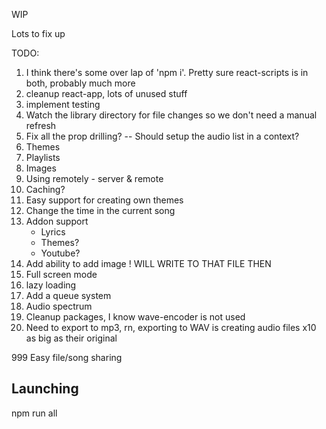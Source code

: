 WIP

Lots to fix up

TODO:

1. I think there's some over lap of 'npm i'. Pretty sure react-scripts is in both, probably much more
2. cleanup react-app, lots of unused stuff
3. implement testing
4. Watch the library directory for file changes so we don't need a manual refresh
5. Fix all the prop drilling? -- Should setup the audio list in a context?
6. Themes
7. Playlists
8. Images
9. Using remotely - server & remote
10. Caching?
11. Easy support for creating own themes
12. Change the time in the current song
13. Addon support
    - Lyrics
    - Themes?
    - Youtube?
14. Add ability to add image ! WILL WRITE TO THAT FILE THEN
15. Full screen mode
16. lazy loading
17. Add a queue system
18. Audio spectrum
19. Cleanup packages, I know wave-encoder is not used
20. Need to export to mp3, rn, exporting to WAV is creating audio files x10 as big as their original

999 Easy file/song sharing

## Launching

npm run all
